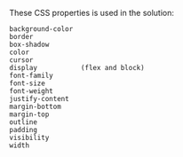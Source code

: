 These CSS properties is used in the solution:

    background-color
    border
    box-shadow
    color
    cursor
    display           (flex and block)
    font-family
    font-size
    font-weight
    justify-content
    margin-bottom
    margin-top
    outline
    padding
    visibility
    width
